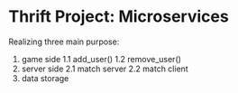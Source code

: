 # Thrift Project: Microservices

Realizing three main purpose:
1. game side
    1.1 add_user()
    1.2 remove_user()
2. server side
    2.1 match server
    2.2 match client
3. data storage
